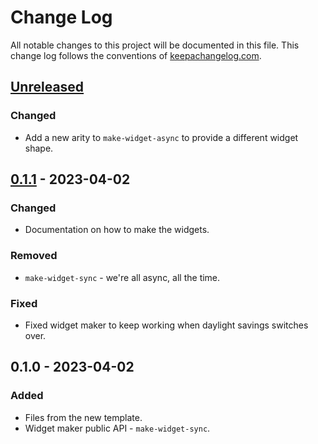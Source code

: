 # Change Log
All notable changes to this project will be documented in this file. This change log follows the conventions of [keepachangelog.com](http://keepachangelog.com/).

## [Unreleased]
### Changed
- Add a new arity to `make-widget-async` to provide a different widget shape.

## [0.1.1] - 2023-04-02
### Changed
- Documentation on how to make the widgets.

### Removed
- `make-widget-sync` - we're all async, all the time.

### Fixed
- Fixed widget maker to keep working when daylight savings switches over.

## 0.1.0 - 2023-04-02
### Added
- Files from the new template.
- Widget maker public API - `make-widget-sync`.

[Unreleased]: https://sourcehost.site/your-name/ssas-driver/compare/0.1.1...HEAD
[0.1.1]: https://sourcehost.site/your-name/ssas-driver/compare/0.1.0...0.1.1
